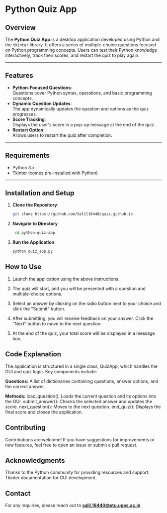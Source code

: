 # Python Quiz App

## Overview
The **Python Quiz App** is a desktop application developed using Python and the `tkinter` library. It offers a series of multiple-choice questions focused on Python programming concepts. Users can test their Python knowledge interactively, track their scores, and restart the quiz to play again.

---

## Features
- **Python-Focused Questions**:  
  Questions cover Python syntax, operations, and basic programming concepts.
- **Dynamic Question Updates**:  
  The app dynamically updates the question and options as the quiz progresses.
- **Score Tracking**:  
  Displays the user's score in a pop-up message at the end of the quiz.
- **Restart Option**:  
  Allows users to restart the quiz after completion.

---

## Requirements
- Python 3.x
- Tkinter (comes pre-installed with Python)

---

## Installation and Setup
1. **Clone the Repository**:
   ```bash
   git clone https://github.com/Salil16440/quiz.github.io

2. **Navigate to Directory**
   ```bash
    cd python-quiz-app
3. **Run the Application**
   ```bash
   python quiz_app.py
## How to Use
1. Launch the application using the above instructions.

2. The quiz will start, and you will be presented with a question and multiple-choice options.

3. Select an answer by clicking on the radio button next to your choice and click the "Submit" button.

4. After submitting, you will receive feedback on your answer. Click the "Next" button to move to the next question.

5. At the end of the quiz, your total score will be displayed in a message box.

## Code Explanation
The application is structured in a single class, QuizApp, which handles the GUI and quiz logic. Key components include:

**Questions:** A list of dictionaries containing questions, answer options, and the correct answer.

**Methods:**
load_question(): Loads the current question and its options into the GUI.
submit_answer(): Checks the selected answer and updates the score.
next_question(): Moves to the next question.
end_quiz(): Displays the final score and closes the application.

## Contributing

Contributions are welcome! If you have suggestions for improvements or new features, feel free to open an issue or submit a pull request.

## Acknowledgments

Thanks to the Python community for providing resources and support.
Tkinter documentation for GUI development.

## Contact

For any inquiries, please reach out to **salil.16440@stu.upes.ac.in**.


